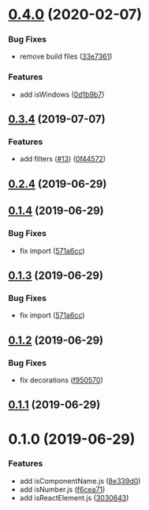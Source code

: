 # [0.4.0](https://github.com/hrdtbs/filterjs/compare/v0.3.4...v0.4.0) (2020-02-07)


### Bug Fixes

* remove build files ([33e7361](https://github.com/hrdtbs/filterjs/commit/33e7361))


### Features

* add isWindows ([0d1b9b7](https://github.com/hrdtbs/filterjs/commit/0d1b9b7))



## [0.3.4](https://github.com/hrdtbs/filterjs/compare/v0.2.4...v0.3.4) (2019-07-07)


### Features

* add filters ([#13](https://github.com/hrdtbs/filterjs/issues/13)) ([0f44572](https://github.com/hrdtbs/filterjs/commit/0f44572))



## [0.2.4](https://github.com/hrdtbs/filterjs/compare/v0.1.4...v0.2.4) (2019-06-29)



## [0.1.4](https://github.com/hrdtbs/filterjs/compare/v0.1.2...v0.1.4) (2019-06-29)


### Bug Fixes

* fix import ([571a6cc](https://github.com/hrdtbs/filterjs/commit/571a6cc))



## [0.1.3](https://github.com/hrdtbs/filterjs/compare/v0.1.2...v0.1.3) (2019-06-29)


### Bug Fixes

* fix import ([571a6cc](https://github.com/hrdtbs/filterjs/commit/571a6cc))



## [0.1.2](https://github.com/hrdtbs/filterjs/compare/v0.1.1...v0.1.2) (2019-06-29)


### Bug Fixes

* fix decorations ([f950570](https://github.com/hrdtbs/filterjs/commit/f950570))



## [0.1.1](https://github.com/hrdtbs/filterjs/compare/v0.1.0...v0.1.1) (2019-06-29)



# 0.1.0 (2019-06-29)


### Features

* add isComponentName.js ([8e339d0](https://github.com/hrdtbs/filterjs/commit/8e339d0))
* add isNumber.js ([f6cea71](https://github.com/hrdtbs/filterjs/commit/f6cea71))
* add isReactElement.js ([3030643](https://github.com/hrdtbs/filterjs/commit/3030643))



